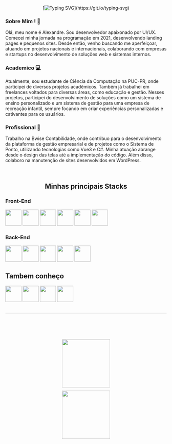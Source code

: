 <div align="center">
  
[![Typing SVG](https://readme-typing-svg.herokuapp.com?font=Fira+Code&size=36&pause=500&color=3BA9C0&center=true&vCenter=true&multiline=true&repeat=false&width=750&height=120&lines=Alexandre+Tortoza;Desenvolvedor+%26+%E2%80%A8UX%2FUI+Designer+!)](https://git.io/typing-svg)
  
</div>

### Sobre Mim ! 👋

<p align="left">
Olá, meu nome é Alexandre. Sou desenvolvedor apaixonado por UI/UX. Comecei minha jornada na programação em 2021, desenvolvendo landing pages e pequenos sites. Desde então, venho buscando me aperfeiçoar, atuando em projetos nacionais e internacionais, colaborando com empresas e startups no desenvolvimento de soluções web e sistemas internos.

### Academico 💻

Atualmente, sou estudante de Ciência da Computação na PUC-PR, onde participei de diversos projetos acadêmicos. Também já trabalhei em freelances voltados para diversas áreas, como educação e gestão. Nesses projetos, participei do desenvolvimento de soluções como um sistema de ensino personalizado e um sistema de gestão para uma empresa de recreação infantil, sempre focando em criar experiências personalizadas e cativantes para os usuários.

### Profissional 💼

Trabalho na Bwise Contabilidade, onde contribuo para o desenvolvimento da plataforma de gestão empresarial e de projetos como o Sistema de Ponto, utilizando tecnologias como Vue3 e C#. Minha atuação abrange desde o design das telas até a implementação do código. Além disso, colaboro na manutenção de sites desenvolvidos em WordPress.

</p>

<br/>

<span align="center">
  
## Minhas principais Stacks

</span>

### Front-End

<div>
<img src="https://cdn.jsdelivr.net/gh/devicons/devicon@latest/icons/vuejs/vuejs-original.svg" width="50"/>  
<img src="https://cdn.jsdelivr.net/gh/devicons/devicon@latest/icons/javascript/javascript-original.svg" width="50"/>
<img src="https://cdn.jsdelivr.net/gh/devicons/devicon@latest/icons/html5/html5-original.svg" width="50"/>
<img src="https://cdn.jsdelivr.net/gh/devicons/devicon@latest/icons/css3/css3-original.svg" width="50"/>
<img src="https://cdn.jsdelivr.net/gh/devicons/devicon@latest/icons/bootstrap/bootstrap-original.svg" width="50"/>
<img src="https://cdn.jsdelivr.net/gh/devicons/devicon@latest/icons/tailwindcss/tailwindcss-original.svg" width="50"/>

</div>

### Back-End

<div>

<img src="https://cdn.jsdelivr.net/gh/devicons/devicon@latest/icons/nestjs/nestjs-original.svg" width="50"/>
<img src="https://cdn.jsdelivr.net/gh/devicons/devicon@latest/icons/nodejs/nodejs-original.svg" width="50"/>
<img src="https://cdn.jsdelivr.net/gh/devicons/devicon@latest/icons/postgresql/postgresql-plain.svg" width="50"/>
<img src="https://cdn.jsdelivr.net/gh/devicons/devicon@latest/icons/mysql/mysql-original.svg" width="50"/>
<img src="https://cdn.jsdelivr.net/gh/devicons/devicon@latest/icons/prisma/prisma-original.svg" width="50"/>

</div>

## Tambem conheço

<div>

<img src="https://cdn.jsdelivr.net/gh/devicons/devicon@latest/icons/react/react-original.svg" width="50"/>
<!-- <img src="https://cdn.jsdelivr.net/gh/devicons/devicon@latest/icons/angular/angular-original.svg" width="50"/> -->
<img src="https://cdn.jsdelivr.net/gh/devicons/devicon@latest/icons/php/php-original.svg" width="50"/>
<img src="https://cdn.jsdelivr.net/gh/devicons/devicon@latest/icons/wordpress/wordpress-plain.svg" width="50"/>
<img src="https://cdn.jsdelivr.net/gh/devicons/devicon@latest/icons/csharp/csharp-plain.svg" width="50"/>
<!--  <img src="https://cdn.jsdelivr.net/gh/devicons/devicon@latest/icons/nextjs/nextjs-plain.svg"  width="50"/> --> 

</div>

<br/>

---

<br/>

<div align="center">

  <div style="display: flex; flex-direction: column; align-items: center; gap: 10px; margin-top:50px;">
    <img src="https://github-readme-stats.vercel.app/api?username=Alexandre-Tortoza&show_icons=true&theme=transparent" style="height: 150px;">
    <img src="https://github-readme-stats.vercel.app/api/top-langs/?username=Alexandre-Tortoza&layout=compact&theme=transparent" style="height: 150px;">
  </div>

</div>
